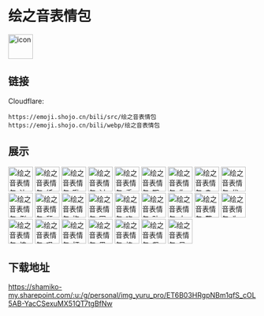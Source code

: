 # 绘之音表情包
<img src="https://emoji.shojo.cn/bili/src/绘之音表情包/icon.png" width="50" height="50" alt="icon">

## 链接
Cloudflare:
```
https://emoji.shojo.cn/bili/src/绘之音表情包
https://emoji.shojo.cn/bili/webp/绘之音表情包
```
## 展示
<img src="https://emoji.shojo.cn/bili/src/绘之音表情包/绘之音表情包-达咩.png" width="50" height="50" alt="绘之音表情包-达咩">
<img src="https://emoji.shojo.cn/bili/src/绘之音表情包/绘之音表情包-纸巾.png" width="50" height="50" alt="绘之音表情包-纸巾">
<img src="https://emoji.shojo.cn/bili/src/绘之音表情包/绘之音表情包-瞅瞅.png" width="50" height="50" alt="绘之音表情包-瞅瞅">
<img src="https://emoji.shojo.cn/bili/src/绘之音表情包/绘之音表情包-讨好.png" width="50" height="50" alt="绘之音表情包-讨好">
<img src="https://emoji.shojo.cn/bili/src/绘之音表情包/绘之音表情包-委屈.png" width="50" height="50" alt="绘之音表情包-委屈">
<img src="https://emoji.shojo.cn/bili/src/绘之音表情包/绘之音表情包-期待.png" width="50" height="50" alt="绘之音表情包-期待">
<img src="https://emoji.shojo.cn/bili/src/绘之音表情包/绘之音表情包-你小子.png" width="50" height="50" alt="绘之音表情包-你小子">
<img src="https://emoji.shojo.cn/bili/src/绘之音表情包/绘之音表情包-杂鱼杂鱼.png" width="50" height="50" alt="绘之音表情包-杂鱼杂鱼">
<img src="https://emoji.shojo.cn/bili/src/绘之音表情包/绘之音表情包-优雅自信.png" width="50" height="50" alt="绘之音表情包-优雅自信">
<img src="https://emoji.shojo.cn/bili/src/绘之音表情包/绘之音表情包-倒霉.png" width="50" height="50" alt="绘之音表情包-倒霉">
<img src="https://emoji.shojo.cn/bili/src/绘之音表情包/绘之音表情包-颓废.png" width="50" height="50" alt="绘之音表情包-颓废">
<img src="https://emoji.shojo.cn/bili/src/绘之音表情包/绘之音表情包-抱抱.png" width="50" height="50" alt="绘之音表情包-抱抱">
<img src="https://emoji.shojo.cn/bili/src/绘之音表情包/绘之音表情包-困.png" width="50" height="50" alt="绘之音表情包-困">
<img src="https://emoji.shojo.cn/bili/src/绘之音表情包/绘之音表情包-吃瓜.png" width="50" height="50" alt="绘之音表情包-吃瓜">
<img src="https://emoji.shojo.cn/bili/src/绘之音表情包/绘之音表情包-贴贴.png" width="50" height="50" alt="绘之音表情包-贴贴">
<img src="https://emoji.shojo.cn/bili/src/绘之音表情包/绘之音表情包-大笑.png" width="50" height="50" alt="绘之音表情包-大笑">
<img src="https://emoji.shojo.cn/bili/src/绘之音表情包/绘之音表情包-警觉.png" width="50" height="50" alt="绘之音表情包-警觉">
<img src="https://emoji.shojo.cn/bili/src/绘之音表情包/绘之音表情包-为难.png" width="50" height="50" alt="绘之音表情包-为难">
<img src="https://emoji.shojo.cn/bili/src/绘之音表情包/绘之音表情包-惊喜.png" width="50" height="50" alt="绘之音表情包-惊喜">
<img src="https://emoji.shojo.cn/bili/src/绘之音表情包/绘之音表情包-叹气.png" width="50" height="50" alt="绘之音表情包-叹气">
<img src="https://emoji.shojo.cn/bili/src/绘之音表情包/绘之音表情包-打call.png" width="50" height="50" alt="绘之音表情包-打call">
<img src="https://emoji.shojo.cn/bili/src/绘之音表情包/绘之音表情包-思考.png" width="50" height="50" alt="绘之音表情包-思考">
<img src="https://emoji.shojo.cn/bili/src/绘之音表情包/绘之音表情包-棒.png" width="50" height="50" alt="绘之音表情包-棒">
<img src="https://emoji.shojo.cn/bili/src/绘之音表情包/绘之音表情包-飙车.png" width="50" height="50" alt="绘之音表情包-飙车">
<img src="https://emoji.shojo.cn/bili/src/绘之音表情包/绘之音表情包-呆.png" width="50" height="50" alt="绘之音表情包-呆">

## 下载地址

https://shamiko-my.sharepoint.com/:u:/g/personal/img_yuru_pro/ET6B03HRgpNBm1qfS_cOL5AB-YacCSexuMX51QT7tgBfNw